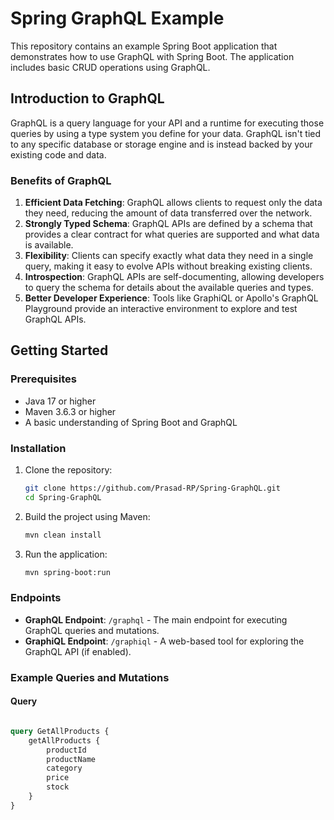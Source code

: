 # Spring GraphQL Example

This repository contains an example Spring Boot application that demonstrates how to use GraphQL with Spring Boot. The application includes basic CRUD operations using GraphQL.

## Introduction to GraphQL

GraphQL is a query language for your API and a runtime for executing those queries by using a type system you define for your data. GraphQL isn't tied to any specific database or storage engine and is instead backed by your existing code and data.

### Benefits of GraphQL

1. **Efficient Data Fetching**: GraphQL allows clients to request only the data they need, reducing the amount of data transferred over the network.
2. **Strongly Typed Schema**: GraphQL APIs are defined by a schema that provides a clear contract for what queries are supported and what data is available.
3. **Flexibility**: Clients can specify exactly what data they need in a single query, making it easy to evolve APIs without breaking existing clients.
4. **Introspection**: GraphQL APIs are self-documenting, allowing developers to query the schema for details about the available queries and types.
5. **Better Developer Experience**: Tools like GraphiQL or Apollo's GraphQL Playground provide an interactive environment to explore and test GraphQL APIs.

## Getting Started

### Prerequisites

- Java 17 or higher
- Maven 3.6.3 or higher
- A basic understanding of Spring Boot and GraphQL

### Installation

1. Clone the repository:
    ```sh
    git clone https://github.com/Prasad-RP/Spring-GraphQL.git
    cd Spring-GraphQL
    ```

2. Build the project using Maven:
    ```sh
    mvn clean install
    ```

3. Run the application:
    ```sh
    mvn spring-boot:run
    ```

### Endpoints

- **GraphQL Endpoint**: `/graphql` - The main endpoint for executing GraphQL queries and mutations.
- **GraphiQL Endpoint**: `/graphiql` - A web-based tool for exploring the GraphQL API (if enabled).

### Example Queries and Mutations

#### Query

```graphql

query GetAllProducts {
    getAllProducts {
        productId
        productName
        category
        price
        stock
    }
}

